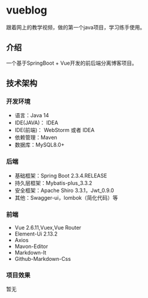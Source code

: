 vueblog
====

跟着网上的教学视频，做的第一个java项目，学习练手使用。

介绍
----

一个基于SpringBoot + Vue开发的前后端分离博客项目。

技术架构
----

### 开发环境

* 语言：Java 14
* IDE(JAVA)： IDEA 
* IDE(前端)： WebStorm 或者 IDEA
* 依赖管理：Maven
* 数据库：MySQL8.0+

### 后端

* 基础框架：Spring Boot 2.3.4.RELEASE
* 持久层框架：Mybatis-plus_3.3.2
* 安全框架：Apache Shiro 3.3.1，Jwt_0.9.0
* 其他：Swagger-ui，lombok（简化代码）等

### 前端

* Vue 2.6.11,Vuex,Vue Router
* Element-Ui 2.13.2
* Axios
* Mavon-Editor
* Markdown-It
* Github-Markdown-Css

### 项目效果
暂无
